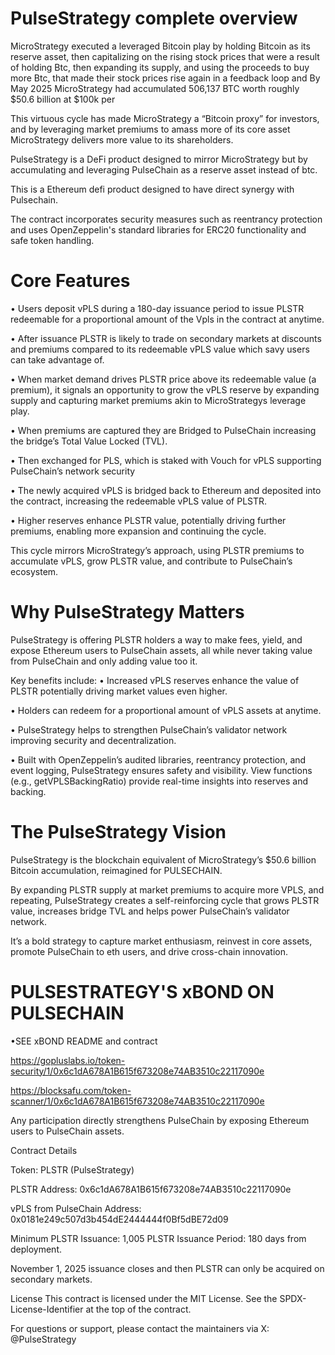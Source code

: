 # PulseStrategy complete overview


MicroStrategy executed a leveraged Bitcoin play by holding Bitcoin as its reserve asset, then capitalizing on the rising stock prices that were a result of holding Btc, then expanding its supply, and using the proceeds to buy more Btc, that made their stock prices rise again in a feedback loop and By May 2025 MicroStrategy had accumulated 506,137 BTC worth roughly $50.6 billion at $100k per

This virtuous cycle has made MicroStrategy a “Bitcoin proxy” for investors, and by leveraging market premiums to amass more of its core asset MicroStrategy delivers more value to its shareholders.

PulseStrategy is a DeFi product designed to mirror MicroStrategy but by accumulating and leveraging PulseChain as a reserve asset instead of btc.

This is a Ethereum defi product designed to have direct synergy with Pulsechain.

The contract incorporates security measures such as reentrancy protection and uses OpenZeppelin's standard libraries for ERC20 functionality and safe token handling.



# Core Features 

• Users deposit vPLS during a 180-day issuance period to issue PLSTR redeemable for a proportional amount of the Vpls in the contract at anytime.

• After issuance PLSTR is likely to trade on secondary markets at discounts and premiums compared to its redeemable vPLS value which savy users can take advantage of.

• When market demand drives PLSTR price above its redeemable value (a premium), it signals an opportunity to grow the vPLS reserve by expanding supply and capturing market premiums akin to MicroStrategys leverage play.

• When premiums are captured they are Bridged to PulseChain increasing the bridge’s Total Value Locked (TVL).

• Then exchanged for PLS, which is staked with Vouch for vPLS supporting PulseChain’s network security

• The newly acquired vPLS is bridged back to Ethereum and deposited into the contract, increasing the redeemable vPLS value of PLSTR.

• Higher reserves enhance PLSTR value, potentially driving further premiums, enabling more expansion and continuing the cycle.

This cycle mirrors MicroStrategy’s approach, using PLSTR premiums to accumulate vPLS, grow PLSTR value, and contribute to PulseChain’s ecosystem.


# Why PulseStrategy Matters

PulseStrategy is offering PLSTR holders a way to make fees, yield, and expose Ethereum users to PulseChain assets, all while never taking value from PulseChain and only adding value too it.

Key benefits include:
• Increased vPLS reserves enhance the value of PLSTR potentially driving market values even higher. 

• Holders can redeem for a proportional amount of vPLS assets at anytime.

• PulseStrategy helps to strengthen PulseChain’s validator network improving security and decentralization.

• Built with OpenZeppelin’s audited libraries, reentrancy protection, and event logging, PulseStrategy ensures safety and visibility. View functions (e.g., getVPLSBackingRatio) provide real-time insights into reserves and backing.


# The PulseStrategy Vision

PulseStrategy is the blockchain equivalent of MicroStrategy’s $50.6 billion Bitcoin accumulation, reimagined for PULSECHAIN. 

By expanding PLSTR supply at market premiums to acquire more VPLS, and repeating, PulseStrategy creates a self-reinforcing cycle that grows PLSTR value, increases bridge TVL and helps power PulseChain’s validator network. 

It’s a bold strategy to capture market enthusiasm, reinvest in core assets, promote PulseChain to eth users, and drive cross-chain innovation.


# PULSESTRATEGY'S xBOND ON PULSECHAIN

•SEE xBOND README and contract



https://gopluslabs.io/token-security/1/0x6c1dA678A1B615f673208e74AB3510c22117090e

https://blocksafu.com/token-scanner/1/0x6c1dA678A1B615f673208e74AB3510c22117090e

Any participation directly strengthens PulseChain by exposing Ethereum users to PulseChain assets.

Contract Details

Token: PLSTR (PulseStrategy)

PLSTR Address: 0x6c1dA678A1B615f673208e74AB3510c22117090e

vPLS from PulseChain Address: 0x0181e249c507d3b454dE2444444f0Bf5dBE72d09

Minimum PLSTR Issuance: 1,005 PLSTR
Issuance Period: 180 days from deployment.

November 1, 2025 issuance closes and then PLSTR can only be acquired on secondary markets.

License
This contract is licensed under the MIT License. See the SPDX-License-Identifier at the top of the contract.

For questions or support, please contact the maintainers via X: @PulseStrategy
